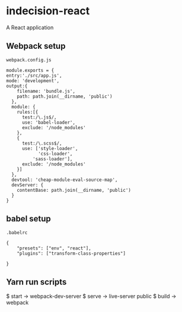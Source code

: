 # indecision-react
A React application 


## Webpack setup

`webpack.config.js`
``` 
module.exports = {
entry:'./src/app.js',
mode: 'development',
output:{
    filename: 'bundle.js',
    path: path.join(__dirname, 'public')
  },
  module: {
    rules:[{
      test:/\.js$/,
      use: 'babel-loader',
      exclude: '/node_modules'
    },
    {
      test:/\.scss$/,
      use: ['style-loader',
            'css-loader',
          'sass-loader'],
      exclude: '/node_modules'
    }]
  },
  devtool: 'cheap-module-eval-source-map',
  devServer: {
    contentBase: path.join(__dirname, 'public')
  }
}

```

## babel setup 

`.babelrc`
```
{
    "presets": ["env", "react"],
    "plugins": ["transform-class-properties"]

}
```

## Yarn run scripts

  $ start -> webpack-dev-server
  $ serve -> live-server public
  $ build -> webpack
